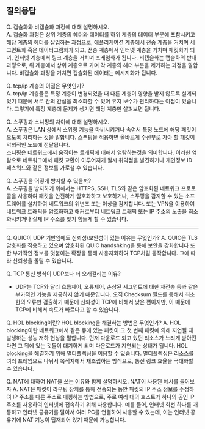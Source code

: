 ## 질의응답


Q. 캡슐화와 비캡슐화 과정에 대해 설명하시오.   
A. 캡슐화 과정은 상위 계층의 헤더와 데이터를 하위 계층의 데이터 부분에 포함시키고 해당 계층의 헤더를 삽입하는 과정으로, 애플리케여션 계층에서 전송 계층을 거치며 세그먼트화 혹은 데이터그램화가 되고, 전송 계층에서 인터넷 계층을 거치며 패킷화가 되며, 인터넷 계층에서 링크 계층을 거치며 프레임화가 됩니다. 비캡슐화는 캡슐화의 반대 과정으로, 위 계층에서 상위 계층으로 가며 각 계층의 헤더 부분을 제거하는 과정을 말합니다. 비캡슐화 과정을 거치면 캡슐화된 데이터는 메시지화가 됩니다.


Q. tcp/ip 계층의 이점은 무엇인가?   
A. tcp/ip 계층들은 특정 계층이 변경되었을 때 다른 계층이 영향을 받지 않도록 설계되었기 때문에 서로 간의 간섭을 최소화할 수 있어 유지 보수가 편리하다는 이점이 있습니다. 그렇기에 특정 계층에 문제가 생기면 해당 계층만 살펴보면 됩니다.


Q. 스푸핑과 스니핑의 차이에 대해 설명하시오.  
A. 스푸핑은 LAN 상에서 스위칭 기능을 마비시키거나 속여서 특정 노드에 해당 패킷이 오도록 처리하는 것을 말합니다. 스푸핑을 적용하면 올바르게 수신부로 가야 할 패킷이 악의적인 노드에 전달됩니다.  
스니핑은 네트워크에서 움직이는 트래픽에 대해서 염탐하는것을 의미합니다. 이러한 염탐으로 네트워크에서 패킷 교환이 이루어지게 될시 취약점을 발견하거나 개인정보 ID 패스워드와 같은 정보를 가로챌 수 있습니다.


Q. 스푸핑을 어떻게 방지할 수 있을까?  
A. 스푸핑을 방지하기 위해서는 HTTPS, SSH, TLS와 같은 암호화된 네트워크 프로토콜을 사용하여 패킷을 안전하게 암호화하고 보호하거나, 스푸핑을 감지할 수 있는 소프트웨어를 설치하여 네트워크의 위변조 또는 이상을 감지합니다. 또는 VPN을 이용하여 네트워크 트래픽을 암호화하고 해커로부터 네트워크 트래픽 또는 IP 주소의 노출을 최소화시키거나 실제 IP 주소를 찾기 힘들게 할 수 있습니다.


***

Q. QUIC이 UDP 기반임에도 신뢰성/보안성이 있는 이유는 무엇인가?
A. QUIC은 TLS 암호화를 적용하고 있으며 암호화된 QUIC handshking을 통해 보안을 강화합니다 또한 부가적인 정보를 덧붙이는 확장을 통해 사용자화하여 TCP처럼 동작합니다. 그에 따라 신뢰성을 올릴 수 있습니다.


Q. TCP 통신 방식이 UDP보다 더 오래걸리는 이유? 
- UDP는 TCP와 달리 흐름제어, 오류제어, 손상된 세그먼트에 대한 재전송 등과 같은 부가적인 기능을 제공하지 않기 때문입니다. 오직 Checksum 필드를 통해서 최소한의 오류만 검출하기 때문에 신뢰성이 TCP에 비해서 낮은 편이지만, 이 때문에 TCP에 비해서 속도가 빠르다고 할 수 있습니다.


Q. HOL blocking이란? HOL blocking을 해결하는 방법은 무엇인가?
A. HOL blocking이란 네트워크에서 같은 큐에 있는 패킷이 그 첫 번째 패킷에 의해 지연될 때 발생하는 성능 저하 현상을 말합니다. 먼저 다운로드 되고 있던 리소스가 느리게 받아진다면 그 뒤에 있는 것들이 대기하게 되며 다운로드가 지연되는 상태가 됩니다. HOL blocking을 해결하기 위해 멀티플렉싱을 이용할 수 있습니다. 멀티플렉싱은 리소스를 여러 프레임으로 나눠서 목적지에서 재조립하는 방식으로, 통신 링크 효율을 극대화할 수 있습니다.


Q. NAT에 대하여 NAT을 쓰는 이유와 함께 설명하시오. NAT이 사용된 예시를 들어보자
A. NAT은 패킷이 라우팅 장치를 통해 전송되는 동안 패킷의 IP 주소 정보를 수정하여 IP 주소를 다른 주소로 매핑하는 방법으로, 주로 여러 대의 호스트가 하나의 공인 IP 주소를 사용하여 인터넷에 접속하기 위해 사용합니다. 
예를 들어, 인터넷 회선 하나를 개통하고 인터넷 공유기를 달아서 여러 PC를 연결하여 사용할 수 있는데, 이는 인터넷 공유기에 NAT 기능이 탑재되어 있기 때문에 가능합니다.

